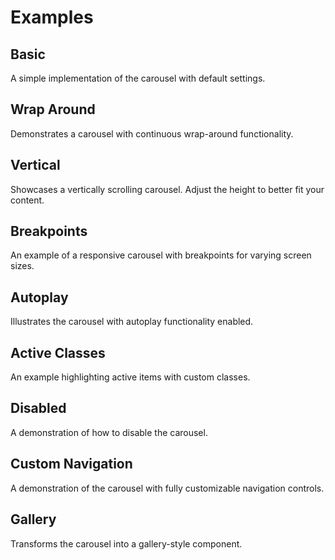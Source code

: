 # Examples

## Basic

A simple implementation of the carousel with default settings.

<ExampleBasic />

## Wrap Around

Demonstrates a carousel with continuous wrap-around functionality.

<ExampleWrapAround />

## Vertical

Showcases a vertically scrolling carousel. Adjust the height to better fit your content.

<ExampleVertical />

## Breakpoints

An example of a responsive carousel with breakpoints for varying screen sizes.

<ExampleBreakpoints />

## Autoplay

Illustrates the carousel with autoplay functionality enabled.

<ExampleAutoplay />

## Active Classes

An example highlighting active items with custom classes.

<ExampleActiveClasses />

## Disabled

A demonstration of how to disable the carousel.

<ExampleDisable />

## Custom Navigation

A demonstration of the carousel with fully customizable navigation controls.

<ExampleCustomNavigation />

## Gallery

Transforms the carousel into a gallery-style component.

<ExampleGallery />

<script setup>
import ExampleBasic from './examples/ExampleBasic.vue';
import ExampleWrapAround from './examples/ExampleWrapAround.vue';
import ExampleBreakpoints from './examples/ExampleBreakpoints.vue';
import ExampleAutoplay from './examples/ExampleAutoplay.vue';
import ExampleActiveClasses from './examples/ExampleActiveClasses.vue';
import ExampleCustomNavigation from './examples/ExampleCustomNavigation.vue';
import ExampleGallery from './examples/ExampleGallery.vue';
import ExampleVertical from './examples/ExampleVertical.vue';
import ExampleDisable from './examples/ExampleDisable.vue';
</script>

<style>
:root {
  --brand-color: #535bf2;
}

.carousel__track {
  min-height: 200px
}

.carousel__item {
  height: 100%;
  width: 100%;
  background-color: var(--brand-color);
  color: #fff;
  font-size: 20px;
  border-radius: 8px;
  display: flex;
  justify-content: center;
  align-items: center;
}

.vp-doc ol,
.vp-doc li + li {
  margin: 0 !important;
}
</style>